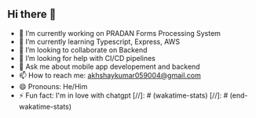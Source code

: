 ## Hi there 👋
- 🔭 I’m currently working on PRADAN Forms Processing System
- 🌱 I’m currently learning Typescript, Express, AWS
- 👯 I’m looking to collaborate on Backend
- 🤔 I’m looking for help with CI/CD pipelines
- 💬 Ask me about mobile app developement and backend
- 📫 How to reach me: akhshaykumar059004@gmail.com
- 😄 Pronouns: He/Him
- ⚡ Fun fact: I'm in love with chatgpt
[//]: # (wakatime-stats)
[//]: # (end-wakatime-stats)
